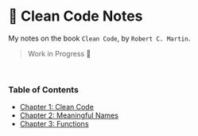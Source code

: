 # 📕 Clean Code Notes

My notes on the book `Clean Code`, by `Robert C. Martin`.

> Work in Progress 👷

<br/>

### Table of Contents

- [Chapter 1: Clean Code](chapter1.md)
- [Chapter 2: Meaningful Names](chapter2.md)
- [Chapter 3: Functions](chapter3.md)
